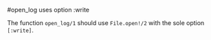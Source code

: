 #open_log uses option :write

The function `open_log/1` should use `File.open!/2` with the sole option `[:write]`.

